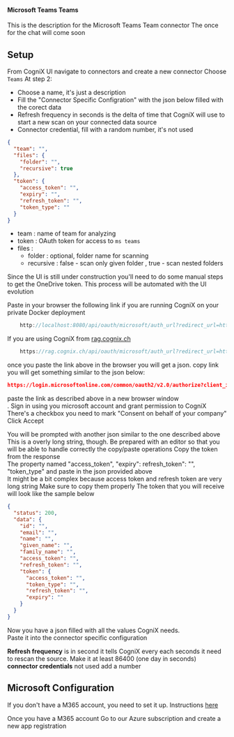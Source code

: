 #### Microsoft Teams Teams 
This is the description for the Microsoft Teams Team connector
The once for the chat will come soon

## Setup 
From CogniX UI navigate to connectors and create a new connector
Choose `Teams`
At step 2:
- Choose a name, it's just a description
- Fill the "Connector Specific Configration" with the json below filled with the corect data
- Refresh frequency in seconds is the delta of time that CogniX will use to start a new scan on your connected data source
- Connector credential, fill with a random number, it's not used

```json
{
  "team": "",
  "files": {
    "folder": "",
    "recursive": true
  },
  "token": {
    "access_token": "",
    "expiry": "",
    "refresh_token": "",
    "token_type": ""
  }
}
```

- team : name of team for analyzing
- token : OAuth token for access to ```ms teams```
- files : 
  - folder : optional, folder name for scanning
  - recursive :  false - scan only given folder , true - scan nested folders


Since the UI is still under construction you'll need to do some manual steps to get the OneDrive token.
This process will be automated with the UI evolution

Paste in your browser the following link if you are running CogniX on your private Docker deployment
```js
    http://localhost:8080/api/oauth/microsoft/auth_url?redirect_url=http://localhost:8080
```

If you are using CogniX from [rag.cognix.ch](https://rag.cognix.ch)
```js
    https://rag.cognix.ch/api/oauth/microsoft/auth_url?redirect_url=https://rag.cognix.ch
```

once you paste the link above in the browser you will get a json. copy link <br/>
you will get something similar to the json below:<br/>

```json
https://login.microsoftonline.com/common/oauth2/v2.0/authorize?client_id=<id>>&scope=offline_access Files.Read.All Sites.ReadWrite.All&response_type=code&redirect_uri=http://localhost:8080/api/oauth/microsoft/callback
```

paste the link as described above in a new browser window <br/>. 
Sign in using you microsoft account and grant permission to CogniX<br/>
There's a checkbox you need to mark "Consent on behalf of your company"<br/>
Click Accept <br/>

You will be prompted with another json similar to the one described above<br/>
This is a overly long string, though.
Be prepared with an editor so that you will be able to handle correctly the copy/paste operations
Copy the token from the response<br/>
The property named "access_token", "expiry": refresh_token": "", "token_type" and paste in the json provided above <br/>
It might be a bit complex because access token and refresh token are very long string
Make sure to copy them properly
The token that you will receive will look like the sample below

```json
{
  "status": 200,
  "data": {
    "id": "",
    "email": "",
    "name": "",
    "given_name": "",
    "family_name": "",
    "access_token": "",
    "refresh_token": "",
    "token": {
      "access_token": "",
      "token_type": "",
      "refresh_token": "",
      "expiry": ""
    }
  }
}
```

Now you have a json filled with all the values CogniX needs.<br/>
Paste it into the connector specific configuration <br/>

**Refresh frequency** is in second it tells CogniX every each seconds it need to rescan the source.
Make it at least 86400 (one day in seconds) <br/>
**connector credentials**
not used add a number

## Microsoft Configuration
If you don't have a M365 account, you need to set it up. Instructions [here](https://learn.microsoft.com/en-us/microsoft-365/admin/simplified-signup/signup-business-standard?view=o365-worldwide#sign-up-for-microsoft-365-for-business)

Once you have a M365 account
Go to our Azure subscription and create a new app registration

